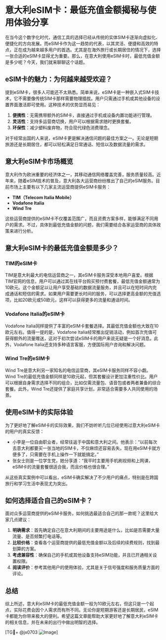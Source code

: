 # 意大利eSIM卡：最低充值金额揭秘与使用体验分享

在当今这个数字化时代，通信工具的选择已经从传统的实体SIM卡逐渐向虚拟化、便捷化的方向发展。而eSIM卡作为这一趋势的代表，以其灵活、便捷和高效的特点，正在成为越来越多用户的首选。尤其是在海外旅行或长期居住的情况下，选择一张合适的eSIM卡显得尤为重要。那么，在意大利使用eSIM卡时，最低充值金额是多少呢？今天，我们就来聊聊这个话题。

## eSIM卡的魅力：为何越来越受欢迎？

提到eSIM卡，很多人可能还不太熟悉。简单来说，eSIM卡是一种嵌入式SIM卡技术，它不需要像传统SIM卡那样需要物理插拔。用户只需通过手机或其他设备的设置界面激活即可使用。这种技术的优势显而易见：

1. **便携性**：无需携带额外的SIM卡，直接通过手机或设备内置功能进行管理。
2. **灵活性**：支持多运营商切换，用户可以根据需求随时更换套餐。
3. **环保性**：减少塑料废弃物，符合现代绿色消费理念。

对于经常出国的人来说，eSIM卡更是解决通信问题的最佳方案之一。无论是短期旅游还是长期居住，都可以轻松满足日常通话、短信以及数据流量的需求。

## 意大利eSIM卡市场概览

意大利作为欧洲重要的经济体之一，其移动通信网络覆盖完善，服务质量较高。近年来，随着eSIM技术的普及，意大利各大运营商纷纷推出了自己的eSIM服务。目前市场上主要有以下几家主流运营商提供eSIM卡服务：

- **TIM（Telecom Italia Mobile）**
- **Vodafone Italia**
- **Wind Tre**

这些运营商提供的eSIM卡不仅覆盖范围广，而且资费方案多样，能够满足不同用户的需求。不过，具体到最低充值金额的问题，我们需要结合各家运营商的具体政策来进行分析。

## 意大利eSIM卡的最低充值金额是多少？

### TIM的eSIM卡

TIM是意大利最大的电信运营商之一，其eSIM卡服务深受本地用户喜爱。根据TIM官网的信息，用户可以通过其在线平台购买预付费套餐，最低充值金额通常为10欧元。这个金额足以让用户享受基础的数据流量服务，并且可以在短时间内完成通话和短信的需求。如果用户需要更长时间的服务，可以选择更高金额的充值选项，比如20欧元或50欧元，这样可以获得更多的流量和通话时间。

### Vodafone Italia的eSIM卡

Vodafone Italia同样提供了丰富的eSIM卡套餐选择。其最低充值金额也大致在10欧元左右。值得一提的是，Vodafone Italia经常推出促销活动，例如首次充值可获得额外的流量赠送，这对于初次尝试eSIM卡的用户来说无疑是一个好消息。此外，Vodafone Italia还支持多种语言客服，方便国际用户咨询和解决问题。

### Wind Tre的eSIM卡

Wind Tre是意大利另一家知名的电信运营商，其eSIM卡服务同样不容小觑。Wind Tre的最低充值金额同样是10欧元起，但其套餐设计更加注重性价比。用户可以根据自身需求选择不同的组合，比如仅需流量包、语音包或者两者兼备的综合套餐。此外，Wind Tre还提供了家庭共享计划，非常适合需要多人共同使用的场景。

## 使用eSIM卡的实际体验

为了更好地了解eSIM卡的实际效果，我们不妨听听几位已经使用过意大利eSIM卡的用户的真实反馈：

- 小李是一位自由职业者，经常往返于中国和意大利之间。他表示：“以前每次去意大利都要买一张当地的SIM卡，不仅麻烦还容易丢失。现在用eSIM卡就方便多了，只需要在手机上操作一下就能搞定。”
- 张女士则是一位学生党，她分享道：“我平时主要用手机刷视频和上网课，eSIM卡的流量套餐很适合我，而且价格也很合理。”

从这些真实案例中可以看出，eSIM卡确实解决了不少用户的痛点，特别是在跨国旅行和学习生活中表现尤为突出。

## 如何选择适合自己的eSIM卡？

面对众多运营商提供的eSIM卡服务，如何挑选最适合自己的那一款呢？这里给大家几点建议：

1. **明确需求**：首先确定自己在意大利期间的主要用途是什么，比如是否需要大量流量、是否频繁打电话等。
2. **比较价格**：查看各个运营商提供的最低充值金额以及后续的续费规则，找到最划算的方案。
3. **考虑兼容性**：确保自己的手机或其他设备支持eSIM功能，并且已开通相关设置权限。
4. **阅读评价**：参考其他用户的使用体验，尤其是关于信号强度和服务质量方面的评论。

## 总结

综上所述，意大利eSIM卡的最低充值金额一般为10欧元左右，但这只是一个起点，实际花费会因个人需求而有所不同。无论你是短期游客还是长期居民，eSIM卡都能为你带来极大的便利。希望这篇文章能帮助大家更好地了解意大利eSIM卡的相关信息，并在未来的出行中做出明智的选择。

[TG💪+ @jx0703 ![Image](https://github.com/user-attachments/assets/dbca1d08-cadb-493c-b0ec-ad6f7a83f270)]